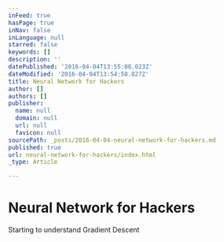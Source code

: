 ```yaml
---
inFeed: true
hasPage: true
inNav: false
inLanguage: null
starred: false
keywords: []
description: ''
datePublished: '2016-04-04T13:55:08.023Z'
dateModified: '2016-04-04T13:54:58.827Z'
title: Neural Network for Hackers
author: []
authors: []
publisher:
  name: null
  domain: null
  url: null
  favicon: null
sourcePath: _posts/2016-04-04-neural-network-for-hackers.md
published: true
url: neural-network-for-hackers/index.html
_type: Article

---
```

# Neural Network for Hackers

Starting to understand Gradient Descent